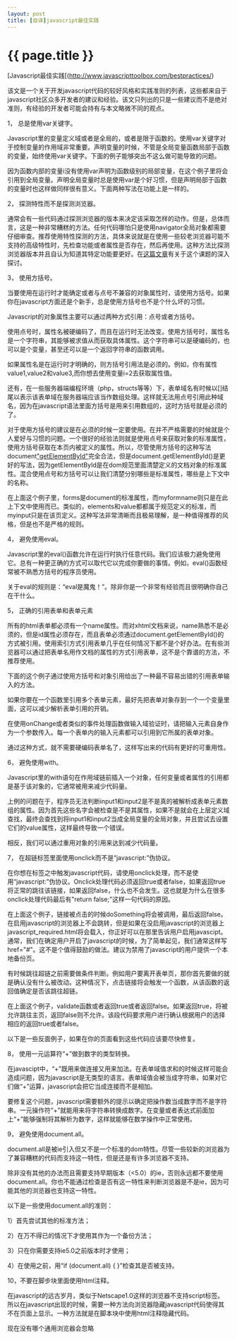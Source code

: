 ```yaml
---
layout: post
title: [自译]javascript最佳实践
---
```


{{ page.title }}
===============

[Javascript最佳实践[(http://www.javascripttoolbox.com/bestpractices/)



该文是一个关于开发javascript代码的较好风格和实践准则的列表，这些都来自于javascript社区众多开发者的建议和经验。该文只列出的只是一些建议而不是绝对准则，有经验的开发者可能会持有与本文略微不同的观点。

  

1，  总是使用var关键字。

Javascript里的变量定义域或者是全局的，或者是限于函数的。使用var关键字对于控制变量的作用域非常重要。声明变量的时候，不管是全局变量函数局部于函数的变量，始终使用var关键字。下面的例子能够突出不这么做可能导致的问题。

   

因为函数内部的变量i没有使用var声明为函数级别的局部变量，在这个例子里将会引用到全局变量。声明全局变量时总是使用var是个好习惯，但是声明局部于函数的变量时也这样做同样很有意义。下面两种写法在功能上是一样的。

    

2，  探测特性而不是探测浏览器。

通常会有一些代码通过探测浏览器的版本来决定该采取怎样的动作。但是，总体而言，这是一种非常糟糕的方法。任何代码哪怕只是使用navigator全局对象都需要仔细审查。推荐使用特性探测的方法，具体来说就是在使用一些较老浏览器可能不支持的高级特性时，先检查功能或者属性是否存在，然后再使用。这种方法比探测浏览器版本并且自认为知道其特定功能要更好。在[这篇文章](http://www.jibbering.com/faq/faq_notes/not_browser_detect.html)有关于这个课题的深入探讨。

     

      

3，  使用方括号。

当要使用在运行时才能确定或者与点号不兼容的对象属性时，请使用方括号。如果你在javascript方面还是个新手，总是使用方括号也不是个什么坏的习惯。

Javascript的对象属性主要可以通过两种方式引用：点号或者方括号。

       

使用点号时，属性名被硬编码了，而且在运行时无法改变。使用方括号时，属性名是一个字符串，其能够被求值从而获取具体属性。这个字符串可以是硬编码的，也可以是个变量，甚至还可以是一个返回字符串的函数调用。

如果属性名是在运行时才明确的，则方括号引用法是必须的。例如，你有属性value1,value2和value3,而你想去使用变量i=2去获取属性值。



还有，在一些服务器端编程环境（php，structs等等）下，表单域名有时候以[]结尾以表示该表单域在服务器端应该当作数组处理。这样就无法用点号引用此种域名，因为在javascript语法里面方括号是用来引用数组的，这时方括号就是必须的了。

         

对于使用方括号的建议是在必须的时候一定要使用。在并不严格需要的时候就是个人爱好与习惯的问题。一个很好的经验法则就是使用点号来获取对象的标准属性，使用方括号获取在本页内被定义的属性。所以，尽管使用方括号的这种写法document["getElementById"]()完全合法，但是document.getElementById()是更好的写法，因为getElementById是在dom规范里面清楚定义的文档对象的标准属性。混合使用点号和方括号可以让我们清楚分别哪些是标准属性，哪些是上下文中的名称。

          

在上面这个例子里，forms是document的标准属性，而myformname则只是在此上下文中使用而已。类似的，elements和value都都属于规范定义的标准，而myinput只是在该页定义。这种写法非常清晰而且极易理解，是一种值得推荐的风格，但是也不是严格的规则。

           

4，  避免使用eval。

Javascript里的eval()函数允许在运行时执行任意代码。我们应该极力避免使用它。总有一种更正确的方式可以取代它以完成你要做的事情。例如，eval()函数经常被不熟悉方括号的程序员使用。

关于eval的规则是：“eval是魔鬼！”。除非你是一个非常有经验而且很明确你自己在干什么。

            

5，  正确的引用表单和表单元素

所有的html表单都必须有一个name属性。而对xhtml文档来说，name熟悉不是必须的，但是id属性必须存在，而且表单必须通过document.getElementById()的方式被引用。使用索引方式引用表单几乎在任何情况下都不是个好办法。在有些浏览器可以通过把表单名用作文档的属性的方式引用表单，这不是个靠谱的方法，不推荐使用。

下面的这个例子通过使用方括号和对象引用给出了一种最不容易出错的引用表单输入的方法。

             

如果你要在一个函数里引用多个表单元素，最好先把表单对象存到一个一个变量里面，这可以减少解析表单引用的开销。

              

在使用onChange或者类似的事件处理函数做输入域验证时，请把输入元素自身作为一个参数传入。每一个表单内的输入元素都可以引用到它所属的表单对象。

               

通过这种方式，就不需要硬编码表单名了，这样写出来的代码有更好的可重用性。

6，  避免使用with。

Javascript里的with语句在作用域链前插入一个对象，任何变量或者属性的引用都是基于该对象的，它通常被用来减少代码量。



上例的问题在于，程序员无法判断input1和input2是不是真的被解析成表单元素数组的属性。因为首先这些名字会被检查是不是其属性，如果不是就会在上层定义域查找，最终会查找到将input1和input2当成全局变量的全局对象，并且尝试去设置它们的value属性，这样最终导致一个错误。

相反，我们可以通过重用对象的引用来达到减少代码量。



                  

7，  在超链标签里面使用onclick而不是“javascript:”伪协议。

在你想在<A>标签之中触发javascript代码，请使用onclick处理，而不是使用“javascript:”伪协议。Onclick处理代码必须返回true或者false，如果返回true将正常的跳往该链接，如果返回false，什么也不会发生。这也就是为什么在很多onclick处理代码最后有"return false;"这样一句代码的原因。

                   

在上面这个例子，链接被点击的时候doSomething将会被调用，最后返回false。在启用javascript的浏览器上不会跳转，但是如果在没启用javascript的浏览器上javascript_required.html将会载入，你正好可以在那里告诉用户启用javascipt。通常，我们在确定用户开启了javascript的时候，为了简单起见，我们通常这样写href="#"。这不是个值得鼓励的做法。建议为禁用了javascript的用户提供一个本地备份页。

有时候跳往超链之前需要做条件判断。例如用户要离开表单页，那你首先要做的就是确认没有什么被改动。这种情况下，点击链接将会触发一个函数，从该函数的返回值确定是否该跳往超链。

                    

在上面这个例子，validate函数或者返回true或者返回false。如果返回true，将被允许跳往主页，返回false则不允许。该段代码要求用户进行确认根据用户的选择相应的返回true或者false。

以下是一些反面例子，如果在你的页面看到这些代码应该要尽快修复。

                     

8，  使用一元运算符“+”做到数字的类型转换。

在javascipt中，“+”既用来做连接又用来加法。在表单域值求和的时候这样可能会造成问题，因为javascript是无类型的语言。表单域值会被当成字符串，如果对它们做“+”运算，javascript会把它当成连接而不是相加。

                      

要修复这个问题，javascript需要额外的提示以确定把操作数当成数字而不是字符串。一元操作符“+”就能用来将字符串转换成数字。在变量或者表达式前面加上“+”能够强制将其解析为数字，这样就能够在数学操作中正常使用。

                       

                        

9，  避免使用document.all。

document.all是被ie引入但又不是一个标准的dom特性。尽管一些较新的浏览器为了兼容糟糕的代码而支持这一特性，但是还是有许多浏览器不支持。

除非没有其他的办法而且需要支持早期版本（<5.0）的ie，否则永远都不要使用document.all。你也不能通过检查是否有这一特性来判断浏览器是不是ie，因为可能其他的浏览器也支持这一特性。

                         

以下是一些使用document.all的准则：

1）首先尝试其他的标准方法；

2）在万不得已的情况下才使用其作为一个备份方法；

3）只在你需要支持ie5.0之前版本时才使用；

4）在使用之前，用“if (document.all) { }”检查其是否被支持。

10，不要在脚步块里面使用html注释。

在javascript的远古岁月，类似于Netscape1.0这样的浏览器不支持script标签。所以在javascript出现的时候，需要一种方法向浏览器隐藏javascript代码使得其不在页面上显示。一种方法就是在脚本块中使用html注释隐藏代码。

                          

现在没有哪个通用浏览器会忽略<script>标签，所以隐藏javascript源代码也就没有必要了，而且因为以下理由，这种做法通常被认为是有害的。

1）  在xhtml文档里，源代码事实上对浏览器是不可见的，在渲染页面上也是无用的；

2）  Html注释里面--是不被许可的，所以脚本里的任何自减操作都是无效的。

11，避免污染全局名字空间。

全局变量或者函数很少是真的必须的。全局的东西通常会造成源文件直接的名字冲突进而导致代码出错。将功能封装在一个单一的全局名字空间里面是一个好的做法。

要达成这样的目的有许多不同的做法，有些简单，有些则复杂的多。最简单的办法是创建一个单一的全局对象，并赋予其一些属性和方法。



[闭包](http://www.jibbering.com/faq/faq_notes/closures.html)也能够用来创建名字空间，[私有成员变量](http://www.crockford.com/javascript/private.html)也能javascript中进行模拟。


12，避免同步ajax调用。

进行ajax请求的时候能够选择同步或者异步模式。异步模式运行在后台从而其他的浏览器活动能够继续进行，同步模式则需等待请求返回才能继续。

应该要避免同步模式的请求。这样的请求会在请求返回之前卡死。在服务器很忙反应较慢的情况下，用户的浏览器将也干不了。要是一直没有收到响应，浏览器将持续阻塞直到请求超时。

如果你认为你的场景确实需要同步模式，最好先重新思考一下你的设计。几乎不存在非同步模式不可的情况。

13，使用json。

当需要把数据结构保存为纯文本或者需要使用ajax接收/发送数据结构的时候，尽量使用json而不是xml。[Json](http://www.json.org/)更紧致，更高效，而且还是语言中立的。

14，正确的使用<script>标签。

<script>标签里的LANGUAGE属性已经被弃用。创建代码块的正确方法如下：

